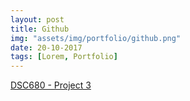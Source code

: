 ```yaml
---
layout: post
title: Github
img: "assets/img/portfolio/github.png"
date: 20-10-2017
tags: [Lorem, Portfolio]
---
```


[DSC680 - Project 3](https://github.com/knmoses/DSC680-Project3)
